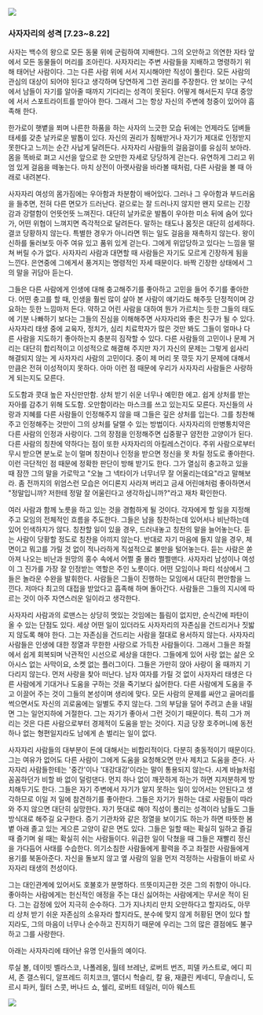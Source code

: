 ![](../../_resources/2367CB4E5655496521_240c9170d70d4a3cbd9cf604eac540b.jpg)

### 사자자리의 성격 [7.23~8.22]

사자는 백수의 왕으로 모든 동물 위에 군림하여 지배한다. 그의 오만하고 의연한 자타 앞에서 모든 동물들이 머리를 조아린다. 사자자리는 주변 사람들을 지배하고 명령하기 위해 태어난 사람이다. 그는 다른 사람 위에 서서 지시해야만 직성이 풀린다. 모든 사람의 관심의 대상이 되어야 된다고 생각하며 당연하게 그런 권리를 주장한다. 안 보이는 구석에서 남들이 자기를 알아줄 때까지 기다리는 성격이 못된다. 어떻게 해서든지 무대 중앙에 서서 스포트라이트를 받아야 한다. 그래서 그는 항상 자신의 주변에 청중이 있어야 흡족해 한다.

한가로이 햇볕을 쬐며 나른한 하품을 하는 사자의 느긋한 모습 뒤에는 언제라도 덤벼들 태세를 갖춘 날카로운 발톱이 있다. 자신의 권리가 침해받거나 자기가 제대로 인정받지 못한다고 느끼는 순간 사납게 달려든다. 사자자리 사람들의 걸음걸이를 유심히 보아라. 몸을 똑바로 펴고 시선을 앞으로 한 오만한 자세로 당당하게 걷는다. 유연하게 그리고 위엄 있게 걸음을 떼놓는다. 마치 상전이 아랫사람을 바라볼 때처럼, 다른 사람을 볼 때 아래로 내려본다.

사자자리 여성의 몸가짐에는 우아함과 차분함이 배어있다. 그러나 그 우아함과 부드러움을 들추면, 전혀 다른 면모가 드러난다. 겉으로는 잘 드러나지 않지만 왠지 모르는 긴장감과 강렬함이 언뜻언뜻 느껴진다. 대단히 날카로운 발톱이 우아한 미소 뒤에 숨어 있다가, 어떤 위협이 느껴지면 즉각적으로 달려든다. 말하는 태도나 몸짓은 대단히 섬세하다. 결코 당황하지 않는다. 특별한 경우가 아니라면 뛰는 일도 걸음을 재촉하지 않는다. 왕이 신하를 둘러보듯 아주 여유 있고 품위 있게 걷는다. 그에게 위압당하고 있다는 느낌을 떨쳐 버릴 수가 없다. 사자자리 사람과 대면할 때 사람들은 자기도 모르게 긴장하게 됨을 느낀다. 은연중에 그에게서 풍겨지는 명령적인 자세 때문이다. 바짝 긴장한 상태에서 그의 말을 귀담아 듣는다.

그들은 다른 사람에게 인생에 대해 충고해주기를 좋아하고 고민을 들어 주기를 좋아한다. 어떤 충고를 할 때, 인생을 훨씬 많이 살아 본 사람이 얘기라도 해주듯 단정적이며 강요하는 듯한 느낌마저 든다. 약하고 어린 사람을 대하여 뭔가 가르치는 듯한 그들의 태도에 기분 나빠하기 보다는 그들의 진심을 이해해주면 사자자리와 좋은 친구가 될 수 있다. 사자자리 태생 중에 교육자, 정치가, 심리 치료학자가 많은 것만 봐도 그들이 얼마나 다른 사람을 지도하기 좋아하는지 충분히 짐작할 수 있다. 다른 사람들의 고민이나 문제 거리는 대단히 합리적이고 이성적으로 해결해 주지만 자기 자신의 문제는 그렇게 쉽사리 해결되지 않는 게 사자자리 사람의 고민이다. 중이 제 머리 못 깎듯 자기 문제에 대해서 만큼은 전혀 이성적이지 못하다. 아마 이런 점 때문에 우리가 사자자리 사람들은 사랑하게 되는지도 모른다.

도도함과 콧대 높은 자신만만함. 상처 받기 쉬운 너무나 예민한 에고. 쉽게 상처를 받는 자아를 감추기 위해 도도함. 오만함이라는 마스크를 쓰고 있는지도 모른다. 자신들의 사랑과 지혜를 다른 사람들이 인정해주지 않을 때 그들은 깊은 상처를 입는다. 그를 칭찬해주고 인정해주는 것만이 그의 상처를 달랠 수 있는 방법이다. 사자자리의 만병통치약은 다른 사람의 인정과 사랑이다. 그의 장점을 인정해주면 십중팔구 얌전한 고양이가 된다. 다른 사람의 칭찬에 약하다는 점이 또한 사자자리의 아킬레스건이다. 주위 사람으로부터 무시 받으면 분노로 눈이 멀며 칭찬이나 인정을 받으면 정신을 못 차릴 정도로 좋아한다. 이런 극단적인 점 때문에 정확한 판단이 방해 받기도 한다. 그가 열심히 충고하고 있을 때 잠깐 그의 말을 가로막고 "오늘 그 넥타이가 너무너무 잘 어울리는데요"라고 말해보라. 좀 전까지의 위엄스런 모습은 어디론지 사라져 버리고 금새 어린애처럼 좋아하면서 "정말입니까? 저한테 정말 잘 어울린다고 생각하십니까?"라고 재차 확인한다.

여러 사람과 함께 노릇을 하고 있는 것을 경험하게 될 것이다. 각자에게 할 일을 지정해주고 모임의 전체적인 흐름을 주도한다. 그들은 남을 칭찬하는데 있어서나 비난하는데 있어 인색하지가 않다. 칭찬할 일이 있을 경우, 드러내놓고 칭찬의 말을 늘어놓는다. 듣는 사람이 당황할 정도로 칭찬을 아끼지 않는다. 반대로 자기 마음에 들지 않을 경우, 체면이고 뭐고를 가릴 것 없이 적나라하게 직설적으로 불만을 털어놓는다. 듣는 사람은 쏟아져 나오는 비난과 원망의 홍수 속에서 어쩔 줄 몰라 쩔쩔맨다. 사자자리 남성이나 여성이 그 진가를 가장 잘 인정받는 역할은 주인 노릇이다. 어떤 모임이나 파티 석상에서 그들은 놀라운 수완을 발휘한다. 사람들은 그들이 진행하는 모임에서 대단히 편안함을 느낀다. 저마다 최고의 대접을 받았다고 흡족해 하며 돌아간다. 사람들은 그들의 지시에 따르는 것이 아주 자연스러운 일이라고 생각한다.

사자자리 사람과의 로맨스는 상당히 멋있는 것임에는 틀림이 없지만, 순식간에 파탄이 올 수 있는 단점도 있다. 세상 어떤 일이 있더라도 사자자리의 자존심을 건드리거나 짓밟지 않도록 해야 한다. 그는 자존심을 건드리는 사람을 절대로 용서하지 않는다. 사자자리 사람들은 인생에 대한 정열과 무한한 사랑으로 가득찬 사람들이다. 그래서 그들은 좌절에서 쉽게 회복되며 낙관적인 시선으로 세상을 대한다. 그들에게 있어 사랑 없는 삶은 오아시스 없는 사막이요, 소켓 없는 플러그이다. 그들은 가만히 앉아 사랑이 올 때까지 기다리지 않는다. 먼저 사랑을 찾아 떠난다. 남자 여자를 가릴 것 없이 사자자리 태생은 다른 사람에게 기대거나 도움을 구하는 것을 죽기보다 싫어한다. 다른 사람에게 도움을 주고 이끌어 주는 것이 그들의 본성이며 생리에 맞다. 모든 사람의 문제를 싸안고 골머리를 썩으면서도 자신의 괴로움에는 일별도 주지 않는다. 그의 부담을 덜어 주려고 손을 내밀면 그는 일언지하에 거절한다. 그는 자기가 좋아서 그런 것이기 때문이다. 특히 그가 꺼리는 것은 다른 사람으로부터 경제적이 도움을 받는 것이다. 지금 당장 호주머니에 동전 하나 없는 형편일지라도 남에게 손 벌리는 일이 없다.

사자자리 사람들의 대부분이 돈에 대해서는 비합리적이다. 다분히 충동적이기 때문이다. 그는 여유가 없어도 다른 사람이 그에게 도움을 요청해오면 만사 제치고 도움을 준다. 사자자리 사람들한테는 '중간'이나 '대강대강'이라는 말이 통용되지 않는다. 시계 바늘처럼 꼼꼼하던가 비할 바 없이 덜렁댄다. 먼지 하나 없이 깨끗하게 하는가 하면 지저분하게 방치해두기도 한다. 그들은 자기 주변에서 자기가 알지 못하는 일이 있어서는 안된다고 생각하므로 이일 저 일에 참견하기를 좋아한다. 그들은 자기가 원하는 대로 사람들이 따라와 주지 않으면 대단히 실망한다. 자기 뜻대로 해야 직성이 풀리는 성격이라 남들도 그들 방식대로 해주길 요구한다. 증기 기관차와 같은 정열을 보이기도 하는가 하면 따뜻한 봄볕 아래 졸고 있는 게으른 고양이 같은 면도 있다. 그들은 일할 때는 확실히 일하고 즐길 때 즐기며 쉴 때는 확실히 쉬는 사람들이다. 위급한 일이 닥쳤을 때 그들은 재빨리 정신을 가다듬어 사태를 수습한다. 의기소침한 사람들에게 활력을 주고 좌절한 사람들에게 용기를 북돋아준다. 자신을 돌보지 않고 옆 사람의 일을 먼저 걱정하는 사람들이 바로 사자자리 태생의 천성이다.

그는 대인관계에 있어서도 호불호가 분명하다. 뜨뜻미지근한 것은 그의 취향이 아니다. 좋아하는 사람에게는 헌신적인 애정을 주는 대신 싫어하는 사람에게는 무서운 적이 된다. 그는 감정에 있어 지극히 순수하다. 그가 지나치리 만치 오만하다고 할지라도, 아무리 상처 받기 쉬운 자존심의 소유자라 할지라도, 분수에 맞지 않게 허황된 면이 있다 할지라도, 그의 마음이 너무나 순수하고 진지하기 때문에 우리는 그의 많은 결점에도 불구하고 그를 사랑한다.

아래는 사자자리에 태어난 유명 인사들의 예이다.

루실 볼, 데이빗 벨라스코, 나폴레옹, 월테 브레난, 로버트 번즈, 피델 카스트로, 에디 피셔, 존 갤스워디, 알프레드 히치코크, 앨더시 헉슬리, 칼 융, 재클린 케네디, 무솔리니, 도르시 파커, 월터 스콧, 버나드 쇼, 쉘리, 로버트 테일러, 미아 웨스트


![](../../_resources/266C394E5655496712_4741fec0216e4aaca56f83e13012e08.jpg)